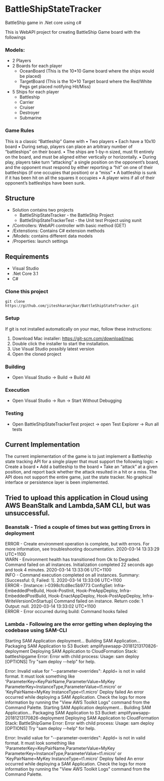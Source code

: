 # BattleShipStateTracker
BattleShip game in .Net core using c#

This is WebAPI project for creating BattleShip Game board with the followings
### Models: 
- 2 Players
- 2 Boards for each player
  - OceanBoard (This is the 10*10 Game board where the ships would be placed)
  - TargetBoard (This is the 10*10 Target board where the Red/White Pegs get placed notifying Hit/Miss)
- 5 Ships for each player
  - Battleship
  - Carrier
  - Cruiser
  - Destroyer
  - Submarine 


### Game Rules
  This is a classic “Battleship” Game with
  • Two players
  • Each have a 10x10 board
  • During setup, players can place an arbitrary number of “battleships” on their board. 
  • The ships are 1-by-n sized, must fit entirely on the board, and must be aligned either vertically or horizontally.
  • During play, players take turn “attacking” a single position on the opponent’s board, and the opponent must respond by either reporting a “hit” on one of their battleships (if one occupies that position) or a “miss”
  • A battleship is sunk if it has been hit on all the squares it occupies
  • A player wins if all of their opponent’s battleships have been sunk.
  
## Structure
- Solution contains two projects 
  - BattleShipStateTracker - the BattleShip Project
  - BattleShipStateTrackerTest - the Unit test Project using xunit
- /Controllers: WebAPI controller with basic method (GET)
- /Extenstions: Contains C# extension methods
- /Models: contains different data models
- /Properties: launch settings

## Requirements
- Visual Studio
- .Net Core 3.1
- C#

### Clone this project

```
git clone https://github.com/jiteshkaranjkar/BattleShipStateTracker.git
```
### Setup
If git is not installed automatically on your mac, follow these instructions:

1. Download Mac installer: https://git-scm.com/download/mac
2. Double click the installer to start the installation.
3. Use Visual Studio possibly latest version
4. Open the cloned project

### Building
- Open Visual Studio -> Build -> Build All

### Execution
- Open Visual Studio -> Run -> Start Without Debugging

### Testing
- Open BattleShipStateTrackerTest project -> open Test Explorer -> Run all tests

## Current Implementation
The current implementation of the game is to just implement a Battleship state tracking API for a single player that must support the following logic:
• Create a board
• Add a battleship to the board
• Take an “attack” at a given position, and report back whether the attack
resulted in a hit or a miss.
The API does not support the entire game, just the state tracker. No graphical interface or persistence layer is been implemented.

## Tried to upload this application in Cloud using AWS BeanStalk and Lambda,SAM CLI, but was unsuccessful.
### Beanstalk - Tried a couple of times but was getting Errors in deployment
  ERROR - Create environment operation is complete, but with errors. For more information, see troubleshooting documentation.
  2020-03-14 13:33:29 UTC+1100	
  WARN - Environment health has transitioned from Ok to Degraded. Command failed on all instances. Initialization completed 22 seconds ago and took 4 minutes.
  2020-03-14 13:33:06 UTC+1100	
  INFO - Command execution completed on all instances. Summary: [Successful: 0, Failed: 1].
  2020-03-14 13:33:06 UTC+1100	
  ERROR - [Instance: i-0398cfcd8ec5b9773 ConfigSet: Infra-EmbeddedPreBuild, Hook-PostInit, Hook-PreAppDeploy, Infra-EmbeddedPostBuild, Hook-EnactAppDeploy, Hook-PostAppDeploy, Infra-WriteVersionOnStartup] Command failed on instance. Return code: 1 Output: null.
  2020-03-14 13:33:02 UTC+1100	
  ERROR - Error occurred during build: Command hooks failed



### Lambda - Following are the error getting when deploying the codebase using SAM-CLI
  Starting SAM Application deployment...
  Building SAM Application...
  Packaging SAM Application to S3 Bucket: amplifyawsapp-20181213170826-deployment
  Deploying SAM Application to CloudFormation Stack: battleshipgame
  Error: Error with child process: Usage: sam deploy [OPTIONS]
  Try "sam deploy --help" for help.

  Error: Invalid value for "--parameter-overrides":  AppId= is not in valid format. It must look something like 'ParameterKey=KeyPairName,ParameterValue=MyKey ParameterKey=InstanceType,ParameterValue=t1.micro' or 'KeyPairName=MyKey InstanceType=t1.micro'
  Deploy failed
  An error occurred while deploying a SAM Application. Check the logs for more information by running the "View AWS Toolkit Logs" command from the Command Palette.
  Starting SAM Application deployment...
  Building SAM Application...
  Packaging SAM Application to S3 Bucket: amplifyawsapp-20181213170826-deployment
  Deploying SAM Application to CloudFormation Stack: BattleShipGame
  Error: Error with child process: Usage: sam deploy [OPTIONS]
  Try "sam deploy --help" for help.

  Error: Invalid value for "--parameter-overrides":  AppId= is not in valid format. It must look something like 'ParameterKey=KeyPairName,ParameterValue=MyKey ParameterKey=InstanceType,ParameterValue=t1.micro' or 'KeyPairName=MyKey InstanceType=t1.micro'
  Deploy failed
  An error occurred while deploying a SAM Application. Check the logs for more information by running the "View AWS Toolkit Logs" command from the Command Palette.

